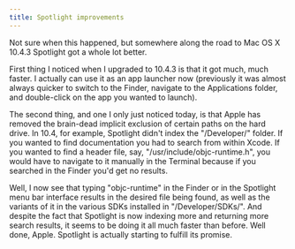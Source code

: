 ```yaml
---
title: Spotlight improvements
---
```


Not sure when this happened, but somewhere along the road to Mac OS X 10.4.3 Spotlight got a whole lot better.

First thing I noticed when I upgraded to 10.4.3 is that it got much, much faster. I actually can use it as an app launcher now (previously it was almost always quicker to switch to the Finder, navigate to the Applications folder, and double-click on the app you wanted to launch).

The second thing, and one I only just noticed today, is that Apple has removed the brain-dead implicit exclusion of certain paths on the hard drive. In 10.4, for example, Spotlight didn't index the "/Developer/" folder. If you wanted to find documentation you had to search from within Xcode. If you wanted to find a header file, say, "/usr/include/objc-runtime.h", you would have to navigate to it manually in the Terminal because if you searched in the Finder you'd get no results.

Well, I now see that typing "objc-runtime" in the Finder or in the Spotlight menu bar interface results in the desired file being found, as well as the variants of it in the various SDKs installed in "/Developer/SDKs/". And despite the fact that Spotlight is now indexing more and returning more search results, it seems to be doing it all much faster than before. Well done, Apple. Spotlight is actually starting to fulfill its promise.

